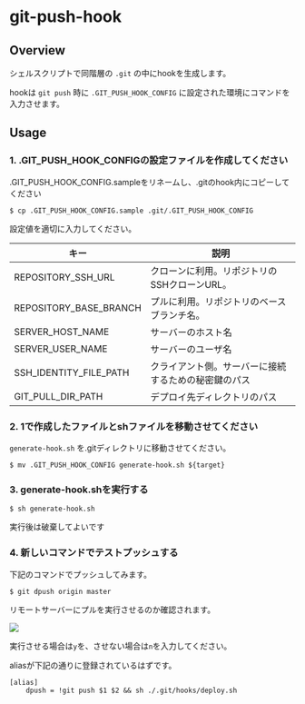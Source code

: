 # git-push-hook

## Overview

シェルスクリプトで同階層の `.git` の中にhookを生成します。

hookは `git push` 時に `.GIT_PUSH_HOOK_CONFIG` に設定された環境にコマンドを入力させます。

## Usage

### 1. .GIT_PUSH_HOOK_CONFIGの設定ファイルを作成してください

.GIT_PUSH_HOOK_CONFIG.sampleをリネームし、.gitのhook内にコピーしてください

```
$ cp .GIT_PUSH_HOOK_CONFIG.sample .git/.GIT_PUSH_HOOK_CONFIG
```

設定値を適切に入力してください。

|キー|説明|
|---|---|
|REPOSITORY_SSH_URL|クローンに利用。リポジトリのSSHクローンURL。|
|REPOSITORY_BASE_BRANCH|プルに利用。リポジトリのベースブランチ名。|
|SERVER_HOST_NAME|サーバーのホスト名|
|SERVER_USER_NAME|サーバーのユーザ名|
|SSH_IDENTITY_FILE_PATH|クライアント側。サーバーに接続するための秘密鍵のパス|
|GIT_PULL_DIR_PATH|デプロイ先ディレクトリのパス|

### 2. 1で作成したファイルとshファイルを移動させてください

`generate-hook.sh` を.gitディレクトリに移動させてください。

```
$ mv .GIT_PUSH_HOOK_CONFIG generate-hook.sh ${target}
```

### 3. generate-hook.shを実行する

```
$ sh generate-hook.sh
```

実行後は破棄してよいです

### 4. 新しいコマンドでテストプッシュする

下記のコマンドでプッシュしてみます。

```
$ git dpush origin master
```

リモートサーバーにプルを実行させるのか確認されます。

![](https://user-images.githubusercontent.com/35206336/88896298-9d9c3e80-d284-11ea-8e69-4622ceda22be.png)

実行させる場合は`y`を、させない場合は`n`を入力してください。


aliasが下記の通りに登録されているはずです。

```
[alias]
    dpush = !git push $1 $2 && sh ./.git/hooks/deploy.sh
```
